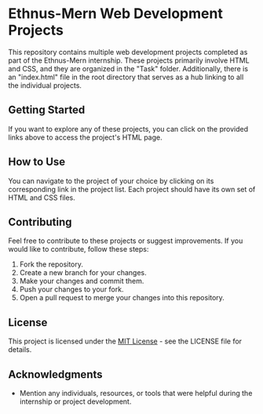 # Ethnus-Mern Web Development Projects

This repository contains multiple web development projects completed as part of the Ethnus-Mern internship. These projects primarily involve HTML and CSS, and they are organized in the "Task" folder. Additionally, there is an "index.html" file in the root directory that serves as a hub linking to all the individual projects.


## Getting Started

If you want to explore any of these projects, you can click on the provided links above to access the project's HTML page.

## How to Use

You can navigate to the project of your choice by clicking on its corresponding link in the project list. Each project should have its own set of HTML and CSS files.

## Contributing

Feel free to contribute to these projects or suggest improvements. If you would like to contribute, follow these steps:

1. Fork the repository.
2. Create a new branch for your changes.
3. Make your changes and commit them.
4. Push your changes to your fork.
5. Open a pull request to merge your changes into this repository.

## License

This project is licensed under the [MIT License](LICENSE) - see the LICENSE file for details.

## Acknowledgments

- Mention any individuals, resources, or tools that were helpful during the internship or project development.
